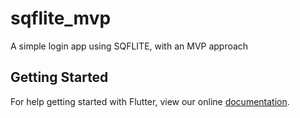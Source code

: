 # sqflite_mvp

A simple login app using SQFLITE, with an MVP approach

## Getting Started

For help getting started with Flutter, view our online
[documentation](https://flutter.io/).
